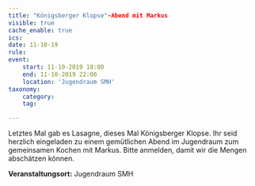 ```yaml
---
title: "Königsberger Klopse"-Abend mit Markus
visible: true
cache_enable: true
ics: 
date: 11-10-19
rule: 
event:
	start: 11-10-2019 18:00
	end: 11-10-2019 22:00
	location: 'Jugendraum SMH'
taxonomy:
	category: 
	tag: 

---
```

Letztes Mal gab es Lasagne, dieses Mal Königsberger Klopse. Ihr seid herzlich eingeladen zu einem gemütlichen Abend im Jugendraum zum gemeinsamen Kochen mit Markus.
Bitte anmelden, damit wir die Mengen abschätzen können.


**Veranstaltungsort:** Jugendraum SMH

